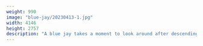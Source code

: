 ```yaml
---
weight: 990
image: "blue-jay/20230413-1.jpg"
width: 4146
height: 2757
description: "A blue jay takes a moment to look around after descending from a railing<br/>f/6.3, 1/500, 300.0 mm, iso400"
---
```

